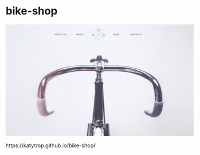 # bike-shop

<p>
      <img src="https://github.com/Katytrop/cv/blob/gh-pages/img/works/bike-shop.jpg" width="726">
</p>
https://katytrop.github.io/bike-shop/